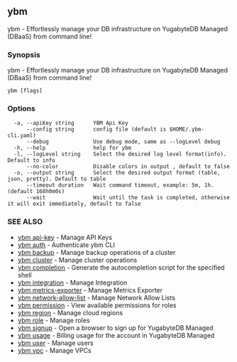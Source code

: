## ybm

ybm - Effortlessly manage your DB infrastructure on YugabyteDB Managed (DBaaS) from command line!

### Synopsis

ybm - Effortlessly manage your DB infrastructure on YugabyteDB Managed (DBaaS) from command line!

```
ybm [flags]
```

### Options

```
  -a, --apiKey string      YBM Api Key
      --config string      config file (default is $HOME/.ybm-cli.yaml)
      --debug              Use debug mode, same as --logLevel debug
  -h, --help               help for ybm
  -l, --logLevel string    Select the desired log level format(info). Default to info
      --no-color           Disable colors in output , default to false
  -o, --output string      Select the desired output format (table, json, pretty). Default to table
      --timeout duration   Wait command timeout, example: 5m, 1h. (default 168h0m0s)
      --wait               Wait until the task is completed, otherwise it will exit immediately, default to false
```

### SEE ALSO

* [ybm api-key](ybm_api-key.md)	 - Manage API Keys
* [ybm auth](ybm_auth.md)	 - Authenticate ybm CLI
* [ybm backup](ybm_backup.md)	 - Manage backup operations of a cluster
* [ybm cluster](ybm_cluster.md)	 - Manage cluster operations
* [ybm completion](ybm_completion.md)	 - Generate the autocompletion script for the specified shell
* [ybm integration](ybm_integration.md)	 - Manage Integration
* [ybm metrics-exporter](ybm_metrics-exporter.md)	 - Manage Metrics Exporter
* [ybm network-allow-list](ybm_network-allow-list.md)	 - Manage Network Allow Lists
* [ybm permission](ybm_permission.md)	 - View available permissions for roles
* [ybm region](ybm_region.md)	 - Manage cloud regions
* [ybm role](ybm_role.md)	 - Manage roles
* [ybm signup](ybm_signup.md)	 - Open a browser to sign up for YugabyteDB Managed
* [ybm usage](ybm_usage.md)	 - Billing usage for the account in YugabyteDB Managed
* [ybm user](ybm_user.md)	 - Manage users
* [ybm vpc](ybm_vpc.md)	 - Manage VPCs


